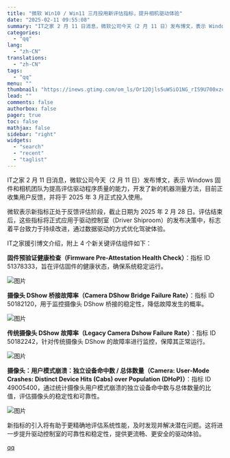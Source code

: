 ```yaml
---
title: "微软 Win10 / Win11 三月投用新评估指标，提升相机驱动体验"
date: "2025-02-11 09:55:08"
summary: "IT之家 2 月 11 日消息，微软公司今天（2 月 11 日）发布博文，表示 Windows 固件..."
categories:
  - "qq"
lang:
  - "zh-CN"
translations:
  - "zh-CN"
tags:
  - "qq"
menu: ""
thumbnail: "https://inews.gtimg.com/om_ls/Or12OjlsSuWSiO1NG_rIS9U700xzc68B-iJKRREtpj_FAAA_640360/0"
lead: ""
comments: false
authorbox: false
pager: true
toc: false
mathjax: false
sidebar: "right"
widgets:
  - "search"
  - "recent"
  - "taglist"
---
```


IT之家 2 月 11 日消息，微软公司今天（2 月 11 日）发布博文，表示 Windows 固件和相机团队为提高评估驱动程序质量的能力，开发了新的机器测量方法，目前正收集用户反馈，并将于 2025 年 3 月正式投入使用。

微软表示新指标正处于反馈评估阶段，截止日期为 2025 年 2 月 28 日。评估结束后，这些指标将正式应用于驱动控制室（Driver Shiproom）的发布决策中，标志着平台致力于持续改进，通过数据驱动的方式优化驾驶体验。

IT之家援引博文介绍，附上 4 个新关键评估组件如下：

**固件预验证健康检查（Firmware Pre-Attestation Health Check）**：指标 ID 51378333，旨在评估固件的健康状态，确保系统稳定运行。

![图片](https://inews.gtimg.com/om_bt/Om2AIVfSYbmeo2S1k1wTu9LDMVfZ3zex-N7qiWhcBfczQAA/641)

**摄像头 DShow 桥接故障率（Camera DShow Bridge Failure Rate）**：指标 ID 50182120，用于监控摄像头 DShow 桥接的稳定性，降低故障发生的概率。

![图片](https://inews.gtimg.com/om_bt/O_X80x1tmS4BYoTwyy1rK1i2t57Oj5n8jOAJiTVzfkDdoAA/641)

**传统摄像头 DShow 故障率（Legacy Camera Dshow Failure Rate）**：指标 ID 50182242，针对传统摄像头 DShow 的故障率进行监控，保障其正常运行。

![图片](https://inews.gtimg.com/om_bt/O8FEUhAWcE9QFsAmszwGr6SqF7s-AcNCruKu_KouqeedYAA/641)

**摄像头：用户模式崩溃：独立设备命中数 / 总体数量（Camera: User-Mode Crashes: Distinct Device Hits (Cabs) over Population (DHoP)）**：指标 ID 49005400，通过统计摄像头用户模式崩溃的独立设备命中数与总体数量的比值，评估摄像头的稳定性和可靠性。

![图片](https://inews.gtimg.com/om_bt/OK78XCU-cqLntZMDNqjsGv17Ux61BYkStMaN5iZ-sDDZoAA/641)

新指标的引入将有助于更精确地评估系统性能，及时发现并解决潜在问题。这将进一步提升驱动控制室的可靠性和稳定性，提供更流畅、更安全的驱动体验。

[qq](https://new.qq.com/rain/a/20250211A029FO00)
